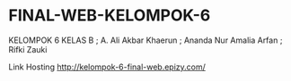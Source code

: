 # FINAL-WEB-KELOMPOK-6
KELOMPOK 6 KELAS B ; A. Ali Akbar Khaerun ; Ananda Nur Amalia Arfan ; Rifki Zauki

Link Hosting
http://kelompok-6-final-web.epizy.com/
